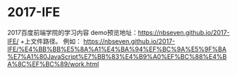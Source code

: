 # 2017-IFE
2017百度前端学院的学习内容
demo预览地址：https://nbseven.github.io/2017-IFE/ +上文件路径。
例如：
https://nbseven.github.io/2017-IFE/%E4%BB%BB%E5%8A%A1%E4%BA%94%EF%BC%9A%E5%9F%BA%E7%A1%80JavaScript%E7%BB%83%E4%B9%A0%EF%BC%88%E4%BA%8C%EF%BC%89/work.html
